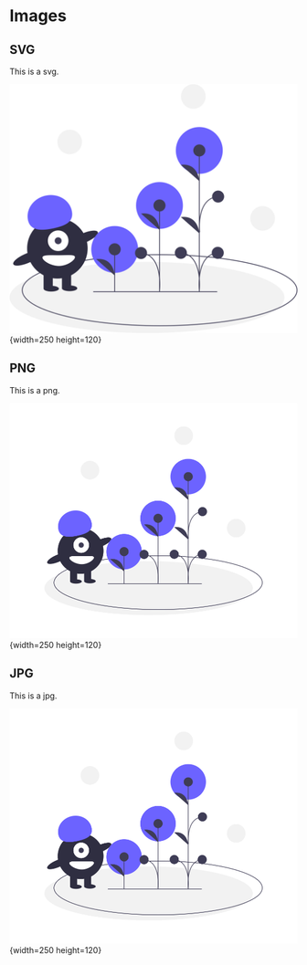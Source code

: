# Images

## SVG

This is a svg.

![svg alt text](../Images.svg "svg title text"){width=250 height=120}

## PNG

This is a png.

![png alt text](../undraw_blooming.png "png title text"){width=250 height=120}

## JPG

This is a jpg.

![jpg alt text](undraw_blooming.jpg "jpg title text"){width=250 height=120}

